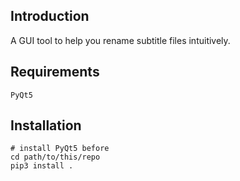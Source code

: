 ## Introduction
A GUI tool to help you rename subtitle files intuitively.


## Requirements
```
PyQt5
```

## Installation
```
# install PyQt5 before
cd path/to/this/repo
pip3 install .
```
